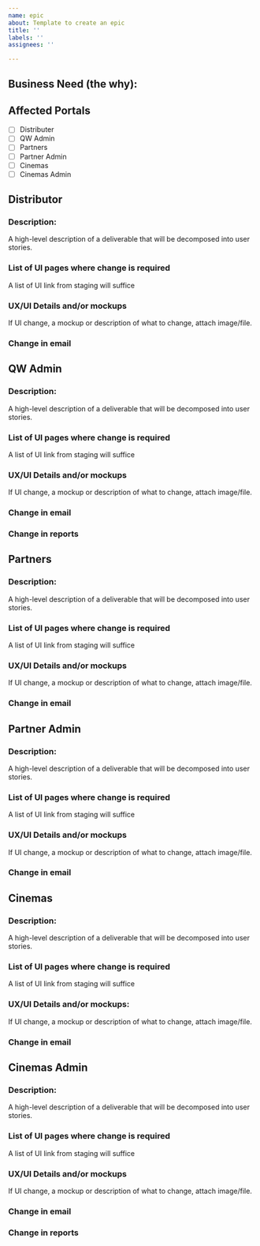 ```yaml
---
name: epic
about: Template to create an epic
title: ''
labels: ''
assignees: ''

---
```


## Business Need (the why):

## Affected Portals
- [ ] Distributer
- [ ] QW Admin
- [ ] Partners
- [ ] Partner Admin
- [ ] Cinemas
- [ ] Cinemas Admin

## Distributor

### Description:
A high-level description of a deliverable that will be decomposed into user stories.

### List of UI pages where change is required
A list of UI link from staging will suffice

### UX/UI Details and/or mockups
If UI change, a mockup or description of what to change, attach image/file.

### Change in email


## QW Admin

### Description:
A high-level description of a deliverable that will be decomposed into user stories.

### List of UI pages where change is required
A list of UI link from staging will suffice

### UX/UI Details and/or mockups
If UI change, a mockup or description of what to change, attach image/file.

### Change in email

### Change in reports


## Partners

### Description:
A high-level description of a deliverable that will be decomposed into user stories.

### List of UI pages where change is required
A list of UI link from staging will suffice

### UX/UI Details and/or mockups
If UI change, a mockup or description of what to change, attach image/file.

### Change in email


## Partner Admin

### Description:
A high-level description of a deliverable that will be decomposed into user stories.

### List of UI pages where change is required
A list of UI link from staging will suffice

### UX/UI Details and/or mockups
If UI change, a mockup or description of what to change, attach image/file.

### Change in email

## Cinemas

### Description:
A high-level description of a deliverable that will be decomposed into user stories.

### List of UI pages where change is required
A list of UI link from staging will suffice

### UX/UI Details and/or mockups:
If UI change, a mockup or description of what to change, attach image/file.

### Change in email

## Cinemas Admin

### Description:
A high-level description of a deliverable that will be decomposed into user stories.

### List of UI pages where change is required
A list of UI link from staging will suffice

### UX/UI Details and/or mockups
If UI change, a mockup or description of what to change, attach image/file.

### Change in email

### Change in reports

